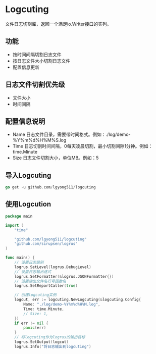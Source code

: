 # Logcuting
文件日志切割库，返回一个满足io.Writer接口的实列。  

## 功能
- 按时间间隔切割日志文件  
- 按日志文件大小切割日志文件  
- 配置信息更新  

## 日志文件切割优先级
- 文件大小  
- 时间间隔  

## 配置信息说明
- Name 日志文件目录，需要带时间格式。例如：./log/demo-%Y%m%d%H%M%S.log  
- Time 日志切割时间间隔，0每天凌晨切割，最小切割间隙1分钟。例如：time.Minute  
- Size 日志文件切割大小，单位MB。例如：5

## 导入Logcuting
```go
go get -u github.com/lgyong511/logcuting
```

## 使用Logcution
```go
package main

import (
	"time"

	"github.com/lgyong511/logcuting"
	"github.com/sirupsen/logrus"
)

func main() {
	// 设置日志级别
	logrus.SetLevel(logrus.DebugLevel)
	// 设置日志输出格式
	logrus.SetFormatter(&logrus.JSONFormatter{})
	// 设置输出文件名行号函数名
	logrus.SetReportCaller(true)

	// 创建logcuting实例
	logcut, err := logcuting.NewLogcuting(&logcuting.Config{
		Name: "./log/demo-%Y%m%d%H%M.log",
		Time: time.Minute,
		// Size: 1,
	})
	if err != nil {
		panic(err)
	}
	// 将logcuting作为logrus的输出目标
	logrus.SetOutput(logcut)
	logrus.Info("将日志输出到logcuting")
```